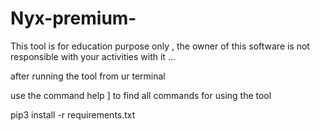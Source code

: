 # Nyx-premium-

This tool is for education purpose only , the owner of this software is not responsible with your activities with it ...

after running the tool from ur terminal 

use the command  help ] to find all commands for using the tool 

pip3 install -r requirements.txt
